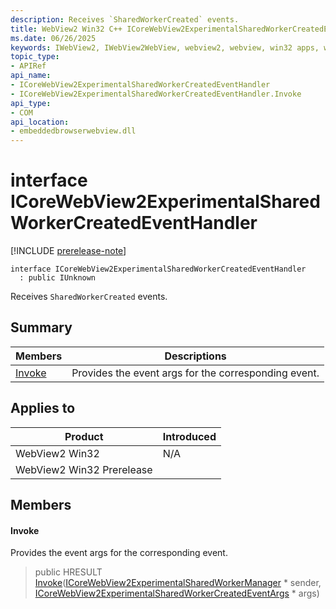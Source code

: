 ```yaml
---
description: Receives `SharedWorkerCreated` events.
title: WebView2 Win32 C++ ICoreWebView2ExperimentalSharedWorkerCreatedEventHandler
ms.date: 06/26/2025
keywords: IWebView2, IWebView2WebView, webview2, webview, win32 apps, win32, edge, ICoreWebView2, ICoreWebView2Controller, browser control, edge html, ICoreWebView2ExperimentalSharedWorkerCreatedEventHandler
topic_type: 
- APIRef
api_name:
- ICoreWebView2ExperimentalSharedWorkerCreatedEventHandler
- ICoreWebView2ExperimentalSharedWorkerCreatedEventHandler.Invoke
api_type:
- COM
api_location:
- embeddedbrowserwebview.dll
---
```


# interface ICoreWebView2ExperimentalSharedWorkerCreatedEventHandler

[!INCLUDE [prerelease-note](../includes/prerelease-note.md)]

```
interface ICoreWebView2ExperimentalSharedWorkerCreatedEventHandler
  : public IUnknown
```

Receives `SharedWorkerCreated` events.

## Summary

 Members                        | Descriptions
--------------------------------|---------------------------------------------
[Invoke](#invoke) | Provides the event args for the corresponding event.

## Applies to

Product                         | Introduced
--------------------------------|---------------------------------------------
WebView2 Win32            |    N/A
WebView2 Win32 Prerelease |    

## Members

#### Invoke

Provides the event args for the corresponding event.

> public HRESULT [Invoke](#invoke)([ICoreWebView2ExperimentalSharedWorkerManager](icorewebview2experimentalsharedworkermanager.md#icorewebview2experimentalsharedworkermanager) * sender, [ICoreWebView2ExperimentalSharedWorkerCreatedEventArgs](icorewebview2experimentalsharedworkercreatedeventargs.md#icorewebview2experimentalsharedworkercreatedeventargs) * args)

